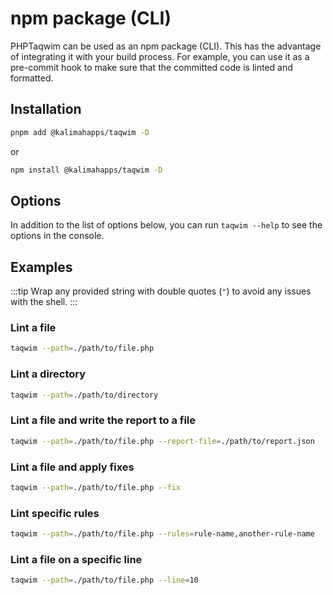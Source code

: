 # npm package (CLI)

PHPTaqwim can be used as an npm package (CLI). This has the advantage of integrating it with your build process. For example, you can use it as a pre-commit hook to make sure that the committed code is linted and formatted.



## Installation
```bash
pnpm add @kalimahapps/taqwim -D
```
or
```bash
npm install @kalimahapps/taqwim -D
```

## Options
In addition to the list of options below, you can run `taqwim --help` to see the options in the console.
<!--@include: ./cli-options.md-->

## Examples
:::tip
Wrap any provided string with double quotes (`"`) to avoid any issues with the shell.
:::

### Lint a file
```bash
taqwim --path=./path/to/file.php
```

### Lint a directory
```bash
taqwim --path=./path/to/directory
```

### Lint a file and write the report to a file
```bash
taqwim --path=./path/to/file.php --report-file=./path/to/report.json
```

### Lint a file and apply fixes
```bash
taqwim --path=./path/to/file.php --fix
```

### Lint specific rules
```bash
taqwim --path=./path/to/file.php --rules=rule-name,another-rule-name
```

### Lint a file on a specific line
```bash
taqwim --path=./path/to/file.php --line=10
```